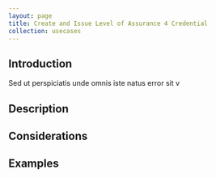 ```yaml
---
layout: page
title: Create and Issue Level of Assurance 4 Credential
collection: usecases
---
```


## Introduction

Sed ut perspiciatis unde omnis iste natus error sit v

## Description

## Considerations

## Examples
